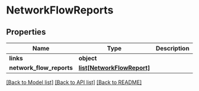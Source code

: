 # NetworkFlowReports

## Properties
Name | Type | Description | Notes
------------ | ------------- | ------------- | -------------
**links** | **object** |  | [optional] 
**network_flow_reports** | [**list[NetworkFlowReport]**](NetworkFlowReport.md) |  | [optional] 

[[Back to Model list]](../README.md#documentation-for-models) [[Back to API list]](../README.md#documentation-for-api-endpoints) [[Back to README]](../README.md)


